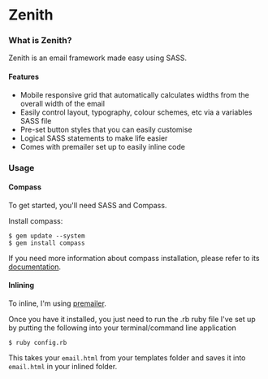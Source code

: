 # Zenith

### What is Zenith?

Zenith is an email framework made easy using SASS.

#### Features

* Mobile responsive grid that automatically calculates widths from the overall width of the email
* Easily control layout, typography, colour schemes, etc via a variables SASS file
* Pre-set button styles that you can easily customise
* Logical SASS statements to make life easier
* Comes with premailer set up to easily inline code


### Usage

#### Compass
To get started, you'll need SASS and Compass.

Install compass:
```
$ gem update --system
$ gem install compass
```

If you need more information about compass installation, please refer to its [documentation](http://compass-style.org/install/).

#### Inlining

To inline, I'm using [premailer](https://github.com/premailer/premailer/).

Once you have it installed, you just need to run the .rb ruby file I've set up by putting the following into your terminal/command line application
```
$ ruby config.rb
```

This takes your ```email.html``` from your templates folder and saves it into ```email.html``` in your inlined folder. 


